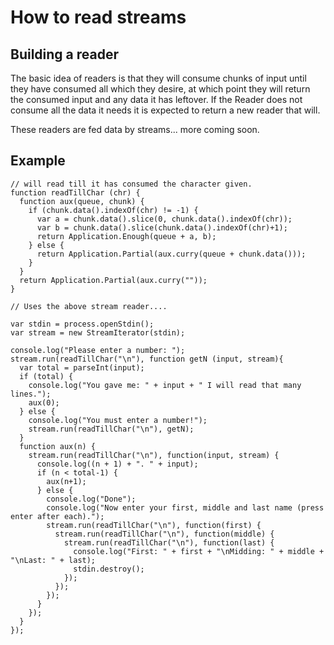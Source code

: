 # How to read streams

## Building a reader

The basic idea of readers is that they will consume chunks of input until they
have consumed all which they desire, at which point they will return the
consumed input and any data it has leftover.  If the Reader does not
consume all the data it needs it is expected to return a new reader that will.

These readers are fed data by streams... more coming soon.

## Example

    // will read till it has consumed the character given.
    function readTillChar (chr) {                                                                
      function aux(queue, chunk) {                                                               
        if (chunk.data().indexOf(chr) != -1) {                                                   
          var a = chunk.data().slice(0, chunk.data().indexOf(chr));                              
          var b = chunk.data().slice(chunk.data().indexOf(chr)+1);                               
          return Application.Enough(queue + a, b);                                               
        } else {                                                                                 
          return Application.Partial(aux.curry(queue + chunk.data()));                           
        }                                                                                        
      }                                                                                          
      return Application.Partial(aux.curry(""));                                                 
    }                                                                                            

    // Uses the above stream reader....
                                                                    
    var stdin = process.openStdin();                                                             
    var stream = new StreamIterator(stdin);                                                      
                                                                                                 
    console.log("Please enter a number: ");                                                      
    stream.run(readTillChar("\n"), function getN (input, stream){                                
      var total = parseInt(input);                                                               
      if (total) {                                                                               
        console.log("You gave me: " + input + " I will read that many lines.");                  
        aux(0);                                                                                  
      } else {                                                                                   
        console.log("You must enter a number!");                                                 
        stream.run(readTillChar("\n"), getN);                                                    
      }                                                                                          
      function aux(n) {                                                                          
        stream.run(readTillChar("\n"), function(input, stream) {                                 
          console.log((n + 1) + ". " + input);                                                   
          if (n < total-1) {                                                                     
            aux(n+1);                                                                            
          } else {                                                                               
            console.log("Done");                                                                 
            console.log("Now enter your first, middle and last name (press enter after each)."); 
            stream.run(readTillChar("\n"), function(first) {                                     
              stream.run(readTillChar("\n"), function(middle) {                                  
                stream.run(readTillChar("\n"), function(last) {                                  
                  console.log("First: " + first + "\nMidding: " + middle + "\nLast: " + last);   
                  stdin.destroy();                                                               
                });                                                                              
              });                                                                                
            });                                                                                  
          }                                                                                      
        });                                                                                      
      }                                                                                          
    });                                                                                          
                                                                                                 
